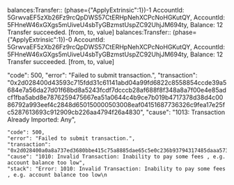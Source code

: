 balances:Transfer:: (phase={"ApplyExtrinsic":1})-1
AccountId: 5GrwvaEF5zXb26Fz9rcQpDWS57CtERHpNehXCPcNoHGKutQY, AccountId: 5FHneW46xGXgs5mUiveU4sbTyGBzmstUspZC92UhjJM694ty, Balance: 12
Transfer succeeded. \[from, to, value\]
balances:Transfer:: (phase={"ApplyExtrinsic":1})-0
AccountId: 5GrwvaEF5zXb26Fz9rcQpDWS57CtERHpNehXCPcNoHGKutQY, AccountId: 5FHneW46xGXgs5mUiveU4sbTyGBzmstUspZC92UhjJM694ty, Balance: 12
Transfer succeeded. \[from, to, value\]


"code": 500,
    "error": "Failed to submit transaction.",
    "transaction": "0x2d028400d43593c715fdd31c61141abd04a99fd6822c8558854ccde39a5684e7a56da27d01f68bd8a5243fcdf7dcccb28af688f8f348a8a7f00e4e85adcf1fba5abd8e7876259475667ea51a0644c4b9ce7b019b4717378d38d4c0086792a993eef4c2848d650150000503008eaf04151687736326c9fea17e25fc5287613693c912909cb226aa4794f26a4830",
    "cause": "1013: Transaction Already Imported: Any",

    


    "code": 500,
    "error": "Failed to submit transaction.",
    "transaction": "0x2d028400a0a8a737ed3680bbe415c75a8885dae65c5e0c236b93794317485daaa573d03c015cf82c24040e7fcdc0c223d083cccdd1e81768586e83036dbb2ff83aa5a6fb7d80a142feeba5ccd03cbf4ff9d3859d20362a9acdf96bcb8eae102e2d968ce28ea50000000503008eaf04151687736326c9fea17e25fc5287613693c912909cb226aa4794f26a4830",
    "cause": "1010: Invalid Transaction: Inability to pay some fees , e.g. account balance too low",
    "stack": "Error: 1010: Invalid Transaction: Inability to pay some fees , e.g. account balance too low\n 